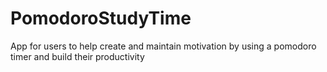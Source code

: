 # PomodoroStudyTime
App for users to help create and maintain motivation by using a pomodoro timer and build their productivity
